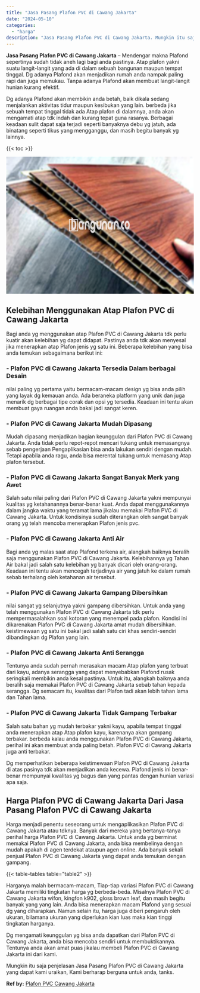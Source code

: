 ```yaml
---
title: "Jasa Pasang Plafon PVC di Cawang Jakarta"
date: "2024-05-10"
categories: 
  - "harga"
description: "Jasa Pasang Plafon PVC di Cawang Jakarta. Mungkin itu saja penjelasan Jasa Pasang Plafon PVC di Cawang Jakarta yang dapat kami uraikan, Kami berharap berguna..."
---
```


**Jasa Pasang Plafon PVC di Cawang Jakarta** – Mendengar makna Plafond sepertinya sudah tidak aneh lagi bagi anda pastinya. Atap plafon yakni suatu langit-langit yang ada di dalam sebuah bangunan maupun tempat tinggal. Dg adanya Plafond akan menjadikan rumah anda nampak paling rapi dan juga memukau. Tanpa adanya Plafond akan membuat langit-langit hunian kurang efektif.

Dg adanya Plafond akan membikin anda betah, baik dikala sedang menjalankan aktivitas tidur maupun kesibukan yang lain. berbeda jika sebuah tempat tinggal tidak ada Atap plafon di dalamnya, anda akan mengamati atap tdk indah dan kurang tepat guna rasanya. Berbagai keadaan sulit dapat saja terjadi seperti banyaknya debu yg jatuh, ada binatang seperti tikus yang mengganggu, dan masih begitu banyak yg lainnya.

{{< toc >}}

![Jasa Pasang Plafon PVC di Cawang Jakarta](/images/flafond-pvc-murah16.png)

## Kelebihan Menggunakan Atap Plafon PVC di Cawang Jakarta

Bagi anda yg menggunakan atap Plafon PVC di Cawang Jakarta tdk perlu kuatir akan kelebihan yg dapat didapat. Pastinya anda tdk akan menyesal jika menerapkan atap Plafon jenis yg satu ini. Beberapa kelebihan yang bisa anda temukan sebagaimana berikut ini:

### \- Plafon PVC di Cawang Jakarta Tersedia Dalam berbagai Desain

nilai paling yg pertama yaitu bermacam-macam design yg bisa anda pilih yang layak dg kemauan anda. Ada beraneka platform yang unik dan juga menarik dg berbagai tipe corak dan opsi yg tersedia. Keadaan ini tentu akan membuat gaya ruangan anda bakal jadi sangat keren.

### \- Plafon PVC di Cawang Jakarta Mudah Dipasang

Mudah dipasang menjadikan bagian keunggulan dari Plafon PVC di Cawang Jakarta. Anda tidak perlu repot-repot mencari tukang untuk memasangnya sebab pengerjaan Pengaplikasian bisa anda lakukan sendiri dengan mudah. Tetapi apabila anda ragu, anda bisa merental tukang untuk memasang Atap plafon tersebut.

### \- Plafon PVC di Cawang Jakarta Sangat Banyak Merk yang Awet

Salah satu nilai paling dari Plafon PVC di Cawang Jakarta yakni mempunyai kualitas yg ketahanannya benar-benar kuat. Anda dapat menggunakannya dalam jangka waktu yang teramat lama jikalau memakai Plafon PVC di Cawang Jakarta. Untuk kondisinya sudah diterangkan oleh sangat banyak orang yg telah mencoba menerapkan Plafon jenis pvc.

### \- Plafon PVC di Cawang Jakarta Anti Air

Bagi anda yg malas saat atap Plafond terkena air, alangkah baiknya beralih saja menggunakan Plafon PVC di Cawang Jakarta. Kelebihannya yg Tahan Air bakal jadi salah satu kelebihan yg banyak dicari oleh orang-orang. Keadaan ini tentu akan mencegah terjadinya air yang jatuh ke dalam rumah sebab terhalang oleh ketahanan air tersebut.

### \- Plafon PVC di Cawang Jakarta Gampang Dibersihkan

nilai sangat yg selanjutnya yakni gampang dibersihkan. Untuk anda yang telah menggunakan Plafon PVC di Cawang Jakarta tdk perlu mempermasalahkan soal kotoran yang menempel pada plafon. Kondisi ini dikarenakan Plafon PVC di Cawang Jakarta amat mudah dibersihkan. keistimewaan yg satu ini bakal jadi salah satu ciri khas sendiri-sendiri dibandingkan dg Plafon yang lain.

### \- Plafon PVC di Cawang Jakarta Anti Serangga

Tentunya anda sudah pernah merasakan macam Atap plafon yang terbuat dari kayu, adanya serangga yang dapat menyebabkan Plafond rusak seringkali membikin anda kesal pastinya. Untuk itu, alangkah baiknya anda beralih saja memakai Plafon PVC di Cawang Jakarta sebab tahan kepada serangga. Dg semacam itu, kwalitas dari Plafon tadi akan lebih tahan lama dan Tahan lama.

### \- Plafon PVC di Cawang Jakarta Tidak Gampang Terbakar

Salah satu bahan yg mudah terbakar yakni kayu, apabila tempat tinggal anda menerapkan atap Atap plafon kayu, karenanya akan gampang terbakar. berbeda kalau anda menggunakan Plafon PVC di Cawang Jakarta, perihal ini akan membuat anda paling betah. Plafon PVC di Cawang Jakarta juga anti terbakar.

Dg memperhatikan beberapa keistimewaan Plafon PVC di Cawang Jakarta di atas pasinya tdk akan menjadikan anda kecewa. Plafond jenis ini benar-benar mempunyai kwalitas yg bagus dan yang pantas dengan hunian variasi apa saja.

## Harga Plafon PVC di Cawang Jakarta Dari Jasa Pasang Plafon PVC di Cawang Jakarta

Harga menjadi penentu seseorang untuk mengaplikasikan Plafon PVC di Cawang Jakarta atau tdknya. Banyak dari mereka yang bertanya-tanya perihal harga Plafon PVC di Cawang Jakarta. Untuk anda yg berminat memakai Plafon PVC di Cawang Jakarta, anda bisa membelinya dengan mudah apakah di agen terdekat ataupun agen online. Ada banyak sekali penjual Plafon PVC di Cawang Jakarta yang dapat anda temukan dengan gampang.

{{< table-tables table="table2" >}}

Harganya malah bermacam-macam, Tiap-tiap variasi Plafon PVC di Cawang Jakarta memiliki tingkatan harga yg berbeda-beda. Misalnya Plafon PVC di Cawang Jakarta wifon, kingfon k902, gloss brown leaf, dan masih begitu banyak yang yang lain. Anda bisa menerapkan macam Plafond yang sesuai dg yang diharapkan. Namun selain itu, harga juga diberi pengaruh oleh ukuran, bilamana ukuran yang diperlukan kian luas maka kian tinggi tingkatan harganya.

Dg mengamati keunggulan yg bisa anda dapatkan dari Plafon PVC di Cawang Jakarta, anda bisa mencoba sendiri untuk membuktikannya. Tentunya anda akan amat puas jikalau membeli Plafon PVC di Cawang Jakarta ini dari kami.

Mungkin itu saja penjelasan Jasa Pasang Plafon PVC di Cawang Jakarta yang dapat kami uraikan, Kami berharap berguna untuk anda, tanks.

**Ref by:** [Plafon PVC Cawang Jakarta](https://id.wikipedia.org/wiki/Plafon)
